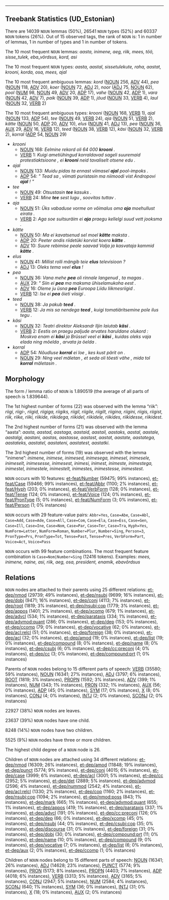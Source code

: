 

--------------------------------------------------------------------------------

## Treebank Statistics (UD_Estonian)

There are 14039 `NOUN` lemmas (50%), 26541 `NOUN` types (52%) and 60337 `NOUN` tokens (26%).
Out of 15 observed tags, the rank of `NOUN` is: 1 in number of lemmas, 1 in number of types and 1 in number of tokens.

The 10 most frequent `NOUN` lemmas: <em>aasta, inimene, aeg, riik, mees, töö, sisse_tulek, eba_võrdsus, kord, asi</em>

The 10 most frequent `NOUN` types:  <em>aasta, aastal, sissetulekute, raha, aastat, krooni, korda, osa, mees, ajal</em>

The 10 most frequent ambiguous lemmas: <em>kord</em> ([NOUN]() 256, [ADV]() 44), <em>pea</em> ([NOUN]() 118, [ADV]() 20), <em>koer</em> ([NOUN]() 72, [ADJ]() 2), <em>noor</em> ([ADJ]() 75, [NOUN]() 62), <em>pool</em> ([NUM]() 98, [NOUN]() 49, [ADV]() 20, [ADP]() 17), <em>vahe</em> ([NOUN]() 42, [ADP]() 1), <em>vara</em> ([NOUN]() 42, [ADV]() 7), <em>paik</em> ([NOUN]() 39, [ADP]() 1), <em>jõud</em> ([NOUN]() 33, [VERB]() 4), <em>laul</em> ([NOUN]() 32, [VERB]() 2)

The 10 most frequent ambiguous types:  <em>krooni</em> ([NOUN]() 168, [VERB]() 1), <em>ajal</em> ([NOUN]() 133, [ADP]() 54), <em>tee</em> ([NOUN]() 49, [VERB]() 24), <em>aja</em> ([NOUN]() 51, [VERB]() 2), <em>kätte</em> ([NOUN]() 50, [ADP]() 20, [ADV]() 10), <em>elus</em> ([NOUN]() 41, [ADJ]() 13), <em>pea</em> ([NOUN]() 36, [AUX]() 29, [ADV]() 16, [VERB]() 12), <em>teed</em> ([NOUN]() 38, [VERB]() 12), <em>käsi</em> ([NOUN]() 32, [VERB]() 2), <em>korral</em> ([ADP]() 54, [NOUN]() 29)


* <em>krooni</em>
  * [NOUN]() 168: <em>Eelmine rekord oli 64 000 <b>krooni</b> .</em>
  * [VERB]() 1: <em>Kuigi ametiühingud korraldavad sageli suuremaid protestiaktsioone , ei <b>krooni</b> neid tavaliselt otsene edu .</em>
* <em>ajal</em>
  * [NOUN]() 133: <em>Muidu pidas ta ennast viimasel <b>ajal</b> pool-impoks .</em>
  * [ADP]() 54: <em>" Tead sa , viimati puristasin ma niimoodi vist Andropovi <b>ajal</b> ! "</em>
* <em>tee</em>
  * [NOUN]() 49: <em>Otsustasin <b>tee</b> kasuks .</em>
  * [VERB]() 24: <em>Mine <b>tee</b> sest lugu , soovitas tuttav .</em>
* <em>aja</em>
  * [NOUN]() 51: <em>Üks vabaduse vorme on võimalus oma <b>aja</b> moehullust eirata .</em>
  * [VERB]() 2: <em>Aga soe suitsuräim ei <b>aja</b> praegu kellelgi suud vett jooksma .</em>
* <em>kätte</em>
  * [NOUN]() 50: <em>Ma ei kavatsenud sel moel <b>kätte</b> maksta .</em>
  * [ADP]() 20: <em>Peeter andis riidetüki korvist koera <b>kätte</b> .</em>
  * [ADV]() 10: <em>Suure rebimise peale saavad Valja ja kasvataja kammid <b>kätte</b> .</em>
* <em>elus</em>
  * [NOUN]() 41: <em>Millist rolli mängib teie <b>elus</b> televisioon ?</em>
  * [ADJ]() 13: <em>Oleks tema veel <b>elus</b> !</em>
* <em>pea</em>
  * [NOUN]() 36: <em>Vana mehe <b>pea</b> oli rinnale langenud , ta magas .</em>
  * [AUX]() 29: <em>" Siin ei <b>pea</b> ma maksma ühiselamukoha eest .</em>
  * [ADV]() 16: <em>Oleme ju üsna <b>pea</b> Euroopa Liidu liikmesriigid .</em>
  * [VERB]() 12: <em>Ise ei <b>pea</b> õieti viisigi .</em>
* <em>teed</em>
  * [NOUN]() 38: <em>Ja pakub <b>teed</b> .</em>
  * [VERB]() 12: <em>Ja mis sa nendega <b>teed</b> , kuigi tomatiäritsemine pole ilus tegu .</em>
* <em>käsi</em>
  * [NOUN]() 32: <em>Teatri direktor Aleksandr Iljin laiutab <b>käsi</b> .</em>
  * [VERB]() 2: <em>Eestis on praegu paljude arvates haruldane olukord : Moskva enam ei <b>käsi</b> ja Brüssel veel ei <b>käsi</b> , kuidas oleks vaja elada ning mõelda , arvata ja öelda .</em>
* <em>korral</em>
  * [ADP]() 54: <em>Nõudluse <b>korral</b> ei loe , kes kust pärit on .</em>
  * [NOUN]() 29: <em>Ning veel mäletan , et seda oli tõesti vähe , mida tol <b>korral</b> mäletasin .</em>

## Morphology

The form / lemma ratio of `NOUN` is 1.890519 (the average of all parts of speech is 1.839644).

The 1st highest number of forms (22) was observed with the lemma “riik”: <em>riigi, riigi-, riigid, riigiga, riigiks, riigil, riigile, riigilt, riigina, riigini, riigis, riigist, riik, riike, riiki, riikide, riikidega, riikidel, riikidele, riikides, riikidesse, riikidest</em>.

The 2nd highest number of forms (21) was observed with the lemma “aasta”: <em>aasta, aastad, aastaga, aastaid, aastail, aastaks, aastal, aastale, aastalgi, aastani, aastas, aastasse, aastast, aastat, aastate, aastatega, aastateks, aastatel, aastateni, aastatest, aastatki</em>.

The 3rd highest number of forms (19) was observed with the lemma “inimene”: <em>inimene, inimese, inimesed, inimesega, inimesel, inimesele, inimeselt, inimesesse, inimesest, inimesi, inimest, inimeste, inimestega, inimestel, inimestele, inimestelt, inimestes, inimestesse, inimestest</em>.

`NOUN` occurs with 10 features: [et-feat/Number]() (59475; 99% instances), [et-feat/Case]() (59466; 99% instances), [et-feat/Abbr]() (1100; 2% instances), [et-feat/Hyph]() (203; 0% instances), [et-feat/VerbForm]() (128; 0% instances), [et-feat/Tense]() (124; 0% instances), [et-feat/Voice]() (124; 0% instances), [et-feat/PronType]() (5; 0% instances), [et-feat/NumForm]() (3; 0% instances), [et-feat/Person]() (1; 0% instances)

`NOUN` occurs with 29 feature-value pairs: `Abbr=Yes`, `Case=Abe`, `Case=Abl`, `Case=Add`, `Case=Ade`, `Case=All`, `Case=Com`, `Case=Ela`, `Case=Ess`, `Case=Gen`, `Case=Ill`, `Case=Ine`, `Case=Nom`, `Case=Par`, `Case=Ter`, `Case=Tra`, `Hyph=Yes`, `NumForm=Letter`, `NumForm=Roman`, `Number=Plur`, `Number=Sing`, `Person=3`, `PronType=Prs`, `PronType=Tot`, `Tense=Past`, `Tense=Pres`, `VerbForm=Part`, `Voice=Act`, `Voice=Pass`

`NOUN` occurs with 99 feature combinations.
The most frequent feature combination is `Case=Nom|Number=Sing` (12416 tokens).
Examples: <em>mees, inimene, naine, asi, riik, aeg, osa, president, enamik, ebavõrdsus</em>


## Relations

`NOUN` nodes are attached to their parents using 25 different relations: [et-dep/nmod]() (29739; 49% instances), [et-dep/nsubj]() (9699; 16% instances), [et-dep/dobj]() (9471; 16% instances), [et-dep/conj]() (4113; 7% instances), [et-dep/root]() (1819; 3% instances), [et-dep/nsubj:cop]() (1779; 3% instances), [et-dep/appos]() (1401; 2% instances), [et-dep/xcomp]() (679; 1% instances), [et-dep/advcl]() (534; 1% instances), [et-dep/parataxis]() (334; 1% instances), [et-dep/advmod:quant]() (286; 0% instances), [et-dep/dep]() (153; 0% instances), [et-dep/ccomp]() (79; 0% instances), [et-dep/vocative]() (62; 0% instances), [et-dep/acl:relcl]() (51; 0% instances), [et-dep/foreign]() (38; 0% instances), [et-dep/acl]() (32; 0% instances), [et-dep/amod]() (19; 0% instances), [et-dep/list]() (19; 0% instances), [et-dep/compound]() (8; 0% instances), [et-dep/name]() (8; 0% instances), [et-dep/csubj]() (6; 0% instances), [et-dep/cc:preconj]() (4; 0% instances), [et-dep/cc]() (3; 0% instances), [et-dep/compound:prt]() (1; 0% instances)

Parents of `NOUN` nodes belong to 15 different parts of speech: [VERB]() (35580; 59% instances), [NOUN]() (16341; 27% instances), [ADJ]() (3797; 6% instances), [ROOT]() (1819; 3% instances), [PROPN]() (1592; 3% instances), [ADV]() (399; 1% instances), [NUM]() (343; 1% instances), [PRON]() (332; 1% instances), [AUX]() (56; 0% instances), [ADP]() (45; 0% instances), [SYM]() (17; 0% instances), [X]() (8; 0% instances), [CONJ]() (4; 0% instances), [INTJ]() (2; 0% instances), [SCONJ]() (2; 0% instances)

22927 (38%) `NOUN` nodes are leaves.

23637 (39%) `NOUN` nodes have one child.

8248 (14%) `NOUN` nodes have two children.

5525 (9%) `NOUN` nodes have three or more children.

The highest child degree of a `NOUN` node is 26.

Children of `NOUN` nodes are attached using 34 different relations: [et-dep/nmod]() (16309; 26% instances), [et-dep/amod]() (11848; 19% instances), [et-dep/punct]() (5774; 9% instances), [et-dep/conj]() (4015; 6% instances), [et-dep/case]() (3999; 6% instances), [et-dep/acl]() (3001; 5% instances), [et-dep/cc]() (2952; 5% instances), [et-dep/det]() (2889; 5% instances), [et-dep/advmod]() (2596; 4% instances), [et-dep/nummod]() (2542; 4% instances), [et-dep/acl:relcl]() (1330; 2% instances), [et-dep/cop]() (1160; 2% instances), [et-dep/nsubj:cop]() (1094; 2% instances), [et-dep/nmod:poss]() (843; 1% instances), [et-dep/mark]() (665; 1% instances), [et-dep/advmod:quant]() (655; 1% instances), [et-dep/appos]() (419; 1% instances), [et-dep/parataxis]() (337; 1% instances), [et-dep/advcl]() (191; 0% instances), [et-dep/cc:preconj]() (126; 0% instances), [et-dep/dep]() (66; 0% instances), [et-dep/xcomp]() (45; 0% instances), [et-dep/nsubj]() (44; 0% instances), [et-dep/csubj:cop]() (35; 0% instances), [et-dep/discourse]() (31; 0% instances), [et-dep/foreign]() (31; 0% instances), [et-dep/dobj]() (30; 0% instances), [et-dep/compound:prt]() (11; 0% instances), [et-dep/name]() (10; 0% instances), [et-dep/compound]() (9; 0% instances), [et-dep/vocative]() (7; 0% instances), [et-dep/list]() (6; 0% instances), [et-dep/aux]() (2; 0% instances), [et-dep/ccomp]() (1; 0% instances)

Children of `NOUN` nodes belong to 15 different parts of speech: [NOUN]() (16341; 26% instances), [ADJ]() (14628; 23% instances), [PUNCT]() (5774; 9% instances), [PRON]() (5173; 8% instances), [PROPN]() (4403; 7% instances), [ADP]() (4018; 6% instances), [VERB]() (3313; 5% instances), [ADV]() (3165; 5% instances), [CONJ]() (2947; 5% instances), [NUM]() (2584; 4% instances), [SCONJ]() (640; 1% instances), [SYM]() (36; 0% instances), [INTJ]() (31; 0% instances), [X]() (18; 0% instances), [AUX]() (2; 0% instances)

